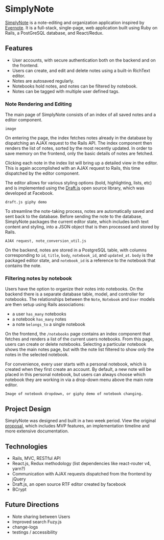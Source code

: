 # SimplyNote

[SimplyNote][live-link] is a note-editing and organization application inspired by [Evernote][evernote]. It is a full-stack, single-page, web application built using Ruby on Rails, a PostGreSQL database, and React/Redux.

## Features
  * User accounts, with secure authentication both on the backend and on the frontend.
  * Users can create, and edit and delete notes using a built-in RichText editor.
  * Notes are autosaved regularly.
  * Notebooks hold notes, and notes can be filtered by notebook.
  * Notes can be tagged with multiple user defined tags.

### Note Rendering and Editing
The main page of SimplyNote consists of an index of all saved notes and a editor component.

```
image
```

On entering the page, the index fetches notes already in the database by dispatching an AJAX request to the Rails API. The index component then renders the list of notes, sorted by the most recently updated. In order to save memory on the frontend, only the basic details of notes are fetched.

Clicking each note in the index list will bring up a detailed view in the editor. This is again accomplished with an AJAX request to Rails, this time dispatched by the editor component.

The editor allows for various styling options (bold, highlighting, lists, etc) and is implemented using the [Draft.js][draft] open source library, which was developed at Facebook.

```
draft.js giphy demo
```

To streamline the note-taking process, notes are automatically saved and sent back to the database. Before sending the note to the database, SimplyNote packages the current editor state, which includes both text content and styling, into a JSON object that is then processed and stored by Rails.

```
AJAX request, note_conversion_util.js
```

On the backend, notes are stored in a PostgreSQL table, with columns corresponding to `id`, `title`, `body`, `notebook_id`, and `updated_at`. `body` is the packaged editor state, and `notebook_id` is a reference to the notebook that contains the note.

### Filtering notes by notebook

Users have the option to organize their notes into notebooks. On the backend there is a separate database table, model, and controller for notebooks. The relationships between the `Note`, `Notebook` and `User` models are then setup using Rails associations:

  * a user `has_many` notebooks
  * a notebook `has_many` notes
  * a note `belongs_to` a single notebook

On the frontend, the `/notebooks` page contains an index component that fetches and renders a list of the current users notebooks. From this page, users can create or delete notebooks. Selecting a particular notebook shows the main notes page, but with the note list filtered to show only the notes in the selected notebook.

For convenience, every user starts with a personal notebook, which is created when they first create an account. By default, a new note will be placed in this personal notebook, but users can always choose which notebook they are working in via a drop-down menu above the main note editor.

```
Image of notebook dropdown, or giphy demo of notebook changing.
```

## Project Design

SimplyNote was designed and built in a two week period. View the original [proposal][dev-readme], which includes MVP features, an implementation timeline and more extensive documentation.

## Technologies

  * Rails, MVC, RESTful API
  * React.js, Redux methodology (list dependencies like react-router v4, yarn?)
  * Communication with AJAX requests dispatched from the frontend by jQuery
  * Draft.js, an open source RTF editor created by facebook
  * BCrypt

## Future Directions
  * Note sharing between Users
  * Improved search Fuzy.js
  * change-logs
  * testings / accessibility

[draft]: https://draftjs.org
[evernote]: https://evernote.com/
[dev-readme]: docs/README.md
[live-link]: https://simplynote.herokuapp.com/
